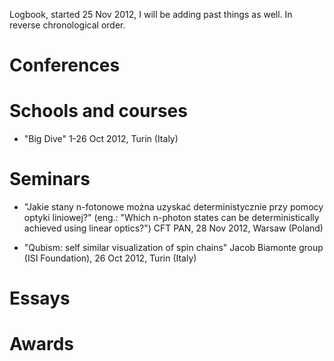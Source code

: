 Logbook, started 25 Nov 2012,
I will be adding past things as well.
In reverse chronological order.

# Conferences


# Schools and courses

* "Big Dive"
	1-26 Oct 2012, Turin (Italy)


# Seminars 

* "Jakie stany n-fotonowe można uzyskać deterministycznie przy pomocy optyki liniowej?"
	(eng.: "Which n-photon states can be deterministically achieved using linear optics?")
	CFT PAN, 28 Nov 2012, Warsaw (Poland)

* "Qubism: self similar visualization of spin chains"
	Jacob Biamonte group (ISI Foundation), 26 Oct 2012,  Turin (Italy)


# Essays 


# Awards